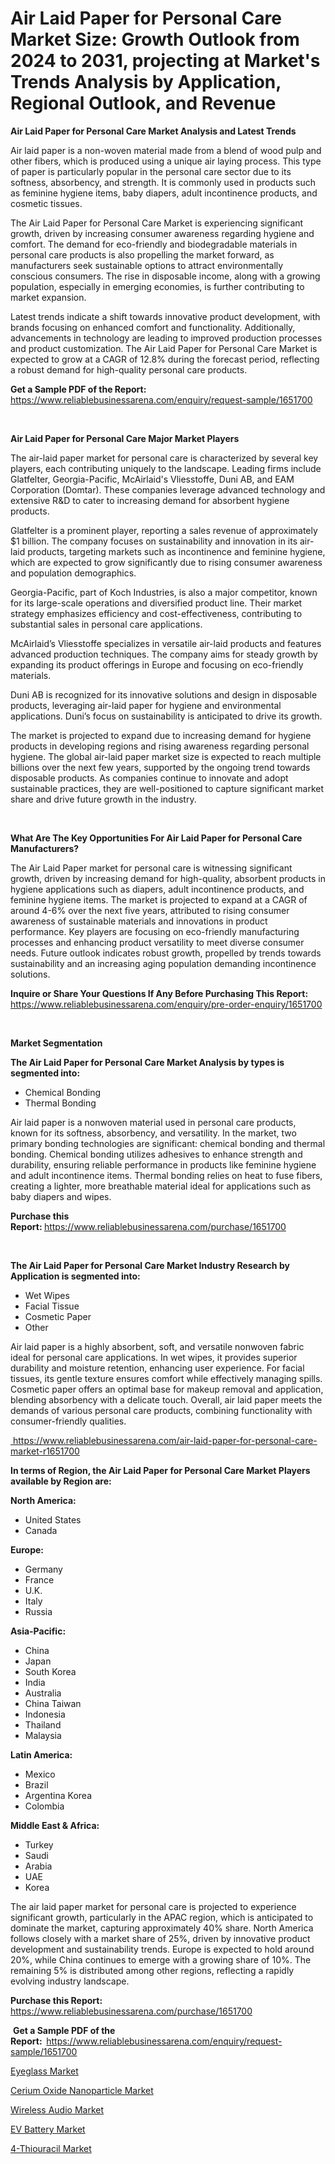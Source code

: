 <p><h1>Air Laid Paper for Personal Care Market Size: Growth Outlook from 2024 to 2031, projecting at Market's Trends Analysis by Application, Regional Outlook, and Revenue</h1></p><p><strong>Air Laid Paper for Personal Care Market Analysis and Latest Trends</strong></p>
<p><p>Air laid paper is a non-woven material made from a blend of wood pulp and other fibers, which is produced using a unique air laying process. This type of paper is particularly popular in the personal care sector due to its softness, absorbency, and strength. It is commonly used in products such as feminine hygiene items, baby diapers, adult incontinence products, and cosmetic tissues.</p><p>The Air Laid Paper for Personal Care Market is experiencing significant growth, driven by increasing consumer awareness regarding hygiene and comfort. The demand for eco-friendly and biodegradable materials in personal care products is also propelling the market forward, as manufacturers seek sustainable options to attract environmentally conscious consumers. The rise in disposable income, along with a growing population, especially in emerging economies, is further contributing to market expansion.</p><p>Latest trends indicate a shift towards innovative product development, with brands focusing on enhanced comfort and functionality. Additionally, advancements in technology are leading to improved production processes and product customization. The Air Laid Paper for Personal Care Market is expected to grow at a CAGR of 12.8% during the forecast period, reflecting a robust demand for high-quality personal care products.</p></p>
<p><strong>Get a Sample PDF of the Report:&nbsp;</strong> <a href="https://www.reliablebusinessarena.com/enquiry/request-sample/1651700?utm_campaign=1332&utm_medium=2&utm_source=Github&utm_content=ia&utm_term=27092024&utm_id=air-laid-paper-for-personal-care">https://www.reliablebusinessarena.com/enquiry/request-sample/1651700</a></p>
<p>&nbsp;</p>
<p><strong>Air Laid Paper for Personal Care Major Market Players</strong></p>
<p><p>The air-laid paper market for personal care is characterized by several key players, each contributing uniquely to the landscape. Leading firms include Glatfelter, Georgia-Pacific, McAirlaid's Vliesstoffe, Duni AB, and EAM Corporation (Domtar). These companies leverage advanced technology and extensive R&D to cater to increasing demand for absorbent hygiene products.</p><p>Glatfelter is a prominent player, reporting a sales revenue of approximately $1 billion. The company focuses on sustainability and innovation in its air-laid products, targeting markets such as incontinence and feminine hygiene, which are expected to grow significantly due to rising consumer awareness and population demographics.</p><p>Georgia-Pacific, part of Koch Industries, is also a major competitor, known for its large-scale operations and diversified product line. Their market strategy emphasizes efficiency and cost-effectiveness, contributing to substantial sales in personal care applications.</p><p>McAirlaid’s Vliesstoffe specializes in versatile air-laid products and features advanced production techniques. The company aims for steady growth by expanding its product offerings in Europe and focusing on eco-friendly materials.</p><p>Duni AB is recognized for its innovative solutions and design in disposable products, leveraging air-laid paper for hygiene and environmental applications. Duni’s focus on sustainability is anticipated to drive its growth.</p><p>The market is projected to expand due to increasing demand for hygiene products in developing regions and rising awareness regarding personal hygiene. The global air-laid paper market size is expected to reach multiple billions over the next few years, supported by the ongoing trend towards disposable products. As companies continue to innovate and adopt sustainable practices, they are well-positioned to capture significant market share and drive future growth in the industry.</p></p>
<p>&nbsp;</p>
<p><strong>What Are The Key Opportunities For Air Laid Paper for Personal Care Manufacturers?</strong></p>
<p><p>The Air Laid Paper market for personal care is witnessing significant growth, driven by increasing demand for high-quality, absorbent products in hygiene applications such as diapers, adult incontinence products, and feminine hygiene items. The market is projected to expand at a CAGR of around 4-6% over the next five years, attributed to rising consumer awareness of sustainable materials and innovations in product performance. Key players are focusing on eco-friendly manufacturing processes and enhancing product versatility to meet diverse consumer needs. Future outlook indicates robust growth, propelled by trends towards sustainability and an increasing aging population demanding incontinence solutions.</p></p>
<p><strong>Inquire or Share Your Questions If Any Before Purchasing This Report:</strong> <a href="https://www.reliablebusinessarena.com/enquiry/pre-order-enquiry/1651700?utm_campaign=1332&utm_medium=2&utm_source=Github&utm_content=ia&utm_term=27092024&utm_id=air-laid-paper-for-personal-care">https://www.reliablebusinessarena.com/enquiry/pre-order-enquiry/1651700</a></p>
<p>&nbsp;</p>
<p><strong>Market Segmentation</strong></p>
<p><strong>The Air Laid Paper for Personal Care Market Analysis by types is segmented into:</strong></p>
<p><ul><li>Chemical Bonding</li><li>Thermal Bonding</li></ul></p>
<p><p>Air laid paper is a nonwoven material used in personal care products, known for its softness, absorbency, and versatility. In the market, two primary bonding technologies are significant: chemical bonding and thermal bonding. Chemical bonding utilizes adhesives to enhance strength and durability, ensuring reliable performance in products like feminine hygiene and adult incontinence items. Thermal bonding relies on heat to fuse fibers, creating a lighter, more breathable material ideal for applications such as baby diapers and wipes.</p></p>
<p><strong>Purchase this Report:&nbsp;</strong><a href="https://www.reliablebusinessarena.com/purchase/1651700?utm_campaign=1332&utm_medium=2&utm_source=Github&utm_content=ia&utm_term=27092024&utm_id=air-laid-paper-for-personal-care">https://www.reliablebusinessarena.com/purchase/1651700</a></p>
<p>&nbsp;</p>
<p><strong>The Air Laid Paper for Personal Care Market Industry Research by Application is segmented into:</strong></p>
<p><ul><li>Wet Wipes</li><li>Facial Tissue</li><li>Cosmetic Paper</li><li>Other</li></ul></p>
<p><p>Air laid paper is a highly absorbent, soft, and versatile nonwoven fabric ideal for personal care applications. In wet wipes, it provides superior durability and moisture retention, enhancing user experience. For facial tissues, its gentle texture ensures comfort while effectively managing spills. Cosmetic paper offers an optimal base for makeup removal and application, blending absorbency with a delicate touch. Overall, air laid paper meets the demands of various personal care products, combining functionality with consumer-friendly qualities.</p></p>
<p><a href="https://www.reliablebusinessarena.com/air-laid-paper-for-personal-care-market-r1651700?utm_campaign=1332&utm_medium=2&utm_source=Github&utm_content=ia&utm_term=27092024&utm_id=air-laid-paper-for-personal-care">&nbsp;https://www.reliablebusinessarena.com/air-laid-paper-for-personal-care-market-r1651700</a></p>
<p><strong>In terms of Region, the Air Laid Paper for Personal Care Market Players available by Region are:</strong></p>
<p>
    <p> <strong> North America: </strong>
        <ul>
            <li>United States</li>
            <li>Canada</li>
        </ul>
        </p> 
    <p> <strong> Europe: </strong>
        <ul>
            <li>Germany</li>
            <li>France</li>
            <li>U.K.</li>
            <li>Italy</li>
            <li>Russia</li>
        </ul>
        </p> 
    <p> <strong> Asia-Pacific: </strong>
        <ul>
            <li>China</li>
            <li>Japan</li>
            <li>South Korea</li>
            <li>India</li>
            <li>Australia</li>
            <li>China Taiwan</li>
            <li>Indonesia</li>
            <li>Thailand</li>
            <li>Malaysia</li>
        </ul>
        </p> 
    <p> <strong> Latin America: </strong>
        <ul>
            <li>Mexico</li>
            <li>Brazil</li>
            <li>Argentina Korea</li>
            <li>Colombia</li>
        </ul>
        </p> 
    <p> <strong> Middle East & Africa: </strong>
        <ul>
            <li>Turkey</li>
            <li>Saudi</li>
            <li>Arabia</li>
            <li>UAE</li>
            <li>Korea</li>
        </ul>
    </p>
    </p>
<p><p>The air laid paper market for personal care is projected to experience significant growth, particularly in the APAC region, which is anticipated to dominate the market, capturing approximately 40% share. North America follows closely with a market share of 25%, driven by innovative product development and sustainability trends. Europe is expected to hold around 20%, while China continues to emerge with a growing share of 10%. The remaining 5% is distributed among other regions, reflecting a rapidly evolving industry landscape.</p></p>
<p><strong>Purchase this Report: </strong><a href="https://www.reliablebusinessarena.com/purchase/1651700?utm_campaign=1332&utm_medium=2&utm_source=Github&utm_content=ia&utm_term=27092024&utm_id=air-laid-paper-for-personal-care">https://www.reliablebusinessarena.com/purchase/1651700</a></p>
<p>&nbsp;<strong>Get a Sample PDF of the Report:&nbsp;&nbsp;</strong><a href="https://www.reliablebusinessarena.com/enquiry/request-sample/1651700?utm_campaign=1332&utm_medium=2&utm_source=Github&utm_content=ia&utm_term=27092024&utm_id=air-laid-paper-for-personal-care">https://www.reliablebusinessarena.com/enquiry/request-sample/1651700</a></p>
<p><strong></strong></p>
<p><p><a href="https://issuu.com/reportprime-2/docs/eyeglass-market-size-2030.pptx_6cc580e94ba37b?utm_campaign=1332&utm_medium=2&utm_source=Github&utm_content=ia&utm_term=27092024&utm_id=air-laid-paper-for-personal-care">Eyeglass Market</a></p><p><a href="https://www.linkedin.com/pulse/cerium-oxide-nanoparticle-market-global-trends-forecast-qwj6e?utm_campaign=1332&utm_medium=2&utm_source=Github&utm_content=ia&utm_term=27092024&utm_id=air-laid-paper-for-personal-care">Cerium Oxide Nanoparticle Market</a></p><p><a href="https://issuu.com/reportprime-2/docs/wireless-audio-market-size-2030.ppt_0fb8314fff7542?utm_campaign=1332&utm_medium=2&utm_source=Github&utm_content=ia&utm_term=27092024&utm_id=air-laid-paper-for-personal-care">Wireless Audio Market</a></p><p><a href="https://www.linkedin.com/pulse/future-ev-battery-market-global-forecast-trends-2024-2031-3mrrf?utm_campaign=1332&utm_medium=2&utm_source=Github&utm_content=ia&utm_term=27092024&utm_id=air-laid-paper-for-personal-care">EV Battery Market</a></p><p><a href="https://github.com/luckyshygirl/Market-Research-Report-List-6/blob/main/4-thiouracil-market.md?utm_campaign=1332&utm_medium=2&utm_source=Github&utm_content=ia&utm_term=27092024&utm_id=air-laid-paper-for-personal-care">4-Thiouracil Market</a></p></p>